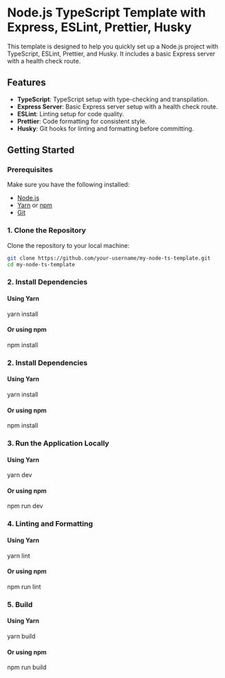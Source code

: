 # Node.js TypeScript Template with Express, ESLint, Prettier, Husky

This template is designed to help you quickly set up a Node.js project with TypeScript, ESLint, Prettier, and Husky. It includes a basic Express server with a health check route.

## Features

- **TypeScript**: TypeScript setup with type-checking and transpilation.
- **Express Server**: Basic Express server setup with a health check route.
- **ESLint**: Linting setup for code quality.
- **Prettier**: Code formatting for consistent style.
- **Husky**: Git hooks for linting and formatting before committing.

## Getting Started

### Prerequisites

Make sure you have the following installed:

- [Node.js](https://nodejs.org/)
- [Yarn](https://yarnpkg.com/) or [npm](https://www.npmjs.com/)
- [Git](https://git-scm.com/)

### 1. Clone the Repository

Clone the repository to your local machine:

```bash
git clone https://github.com/your-username/my-node-ts-template.git
cd my-node-ts-template
```

### 2. Install Dependencies

#### Using Yarn

yarn install

#### Or using npm

npm install

### 2. Install Dependencies

#### Using Yarn

yarn install

#### Or using npm

npm install

### 3. Run the Application Locally

#### Using Yarn

yarn dev

#### Or using npm

npm run dev

### 4. Linting and Formatting

#### Using Yarn

yarn lint

#### Or using npm

npm run lint

### 5. Build

#### Using Yarn

yarn build

#### Or using npm

npm run build
